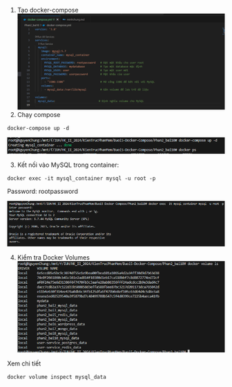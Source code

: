 1. Tạo docker-compose
   ![alt text](image.png)
2. Chạy compose

```
docker-compose up -d
```

![alt text](image-1.png)

3. Kết nối vào MySQL trong container:

```
docker exec -it mysql_container mysql -u root -p
```

Password: rootpassword

![alt text](image-2.png)

4. Kiểm tra Docker Volumes
   ![alt text](image-3.png)

Xem chi tiết

```
docker volume inspect mysql_data
```
